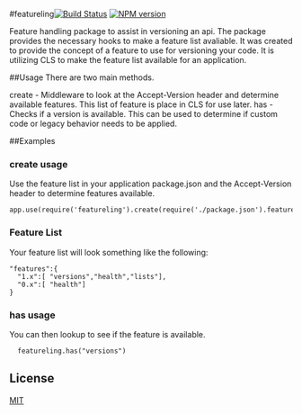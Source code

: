 #featureling[![Build Status](https://secure.travis-ci.org/areusjs/featureling.png)](http://travis-ci.org/areusjs/featureling) [![NPM version](https://badge.fury.io/js/featureling.svg)](http://badge.fury.io/js/featureling)

Feature handling package to assist in versioning an api. The package provides the necessary hooks to make a feature list avaliable. It was created to provide the concept of a feature to use for versioning your code. It is utilizing CLS to make the feature list available for an application. 


##Usage
There are two main methods.

create - Middleware to look at the Accept-Version header and determine available features. This list of feature is place in CLS for use later.
has - Checks if a version is available. This can be used to determine if custom code or legacy behavior needs to be applied.

##Examples

### create usage
Use the feature list in your application package.json and the Accept-Version header to determine features available.
```
app.use(require('featureling').create(require('./package.json').features));
```
### Feature List
Your feature list will look something like the following:
```
"features":{
  "1.x":[ "versions","health","lists"],
  "0.x":[ "health"]
}
```     
### has usage
You can then lookup to see if the feature is available.
```
  featureling.has("versions")
```

## License

[MIT](/LICENSE)




